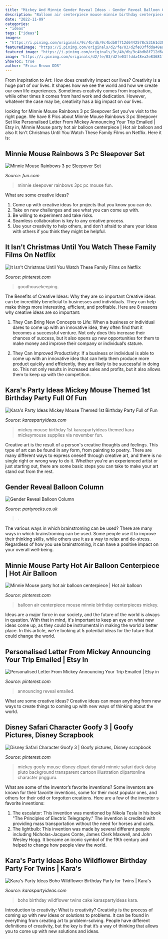 ```yaml
---
title: "Mickey And Minnie Gender Reveal Ideas - Gender Reveal Balloon Column"
description: "Balloon air centerpiece mouse minnie birthday centerpieces mickey"
date: "2022-11-09"
categories:
- "ideas"
tags: ["ideas"]
images:
- "https://i.pinimg.com/originals/9c/4b/db/9c4bdb8f712d6442578c53161d383b69.jpg"
featuredImage: "https://i.pinimg.com/originals/d2/fe/03/d2fe03ffdda48ea2e83681f2b7ddff99.png"
featured_image: "https://i.pinimg.com/originals/9c/4b/db/9c4bdb8f712d6442578c53161d383b69.jpg"
image: "https://i.pinimg.com/originals/d2/fe/03/d2fe03ffdda48ea2e83681f2b7ddff99.png"
ShowToc: true
author: "Erica Brown DDS"
---
```



From Inspiration to Art: How does creativity impact our lives?
Creativity is a huge part of our lives. It shapes how we see the world and how we create our own life experiences. Sometimes creativity comes from inspiration, while other times it comes from hard work and dedication. However, whatever the case may be, creativity has a big impact on our lives.

	

		
looking for Minnie Mouse Rainbows 3 pc Sleepover Set you've visit to the right page. We have 8 Pics about Minnie Mouse Rainbows 3 pc Sleepover Set like Personalised Letter From Mickey Announcing Your Trip Emailed | Etsy in, Minnie Mouse party hot air balloon centerpiece | Hot air balloon and also It Isn&#039;t Christmas Until You Watch These Family Films on Netflix. Here it is:
		
    
## Minnie Mouse Rainbows 3 Pc Sleepover Set

<img loading=lazy src="https://images.fun.com/products/62828/1-1/minnie-rainbows-3pc-sleepover-set.jpg" onerror="this.onerror=null;this.src='https://tse1.mm.bing.net/th?id=OIP.r8vRTsRPy2mwcAg2XczkhgHaKl&amp;pid=15.1';" alt="Minnie Mouse Rainbows 3 pc Sleepover Set">

_Source: fun.com_

>minnie sleepover rainbows 3pc pc mouse fun. 

	

What are some creative ideas?
1. Come up with creative ideas for projects that you know you can do.
2. Take on new challenges and see what you can come up with. 
3. Be willing to experiment and take risks. 
4. Seamless collaboration is key to any creative process. 
5. Use your creativity to help others, and don’t afraid to share your ideas with others if you think they might be helpful.

    
## It Isn&#039;t Christmas Until You Watch These Family Films On Netflix

<img loading=lazy src="https://i.pinimg.com/originals/9c/4b/db/9c4bdb8f712d6442578c53161d383b69.jpg" onerror="this.onerror=null;this.src='https://tse1.mm.bing.net/th?id=OIP.VWSCz0LXKzJ14gXIVGH5cQHaE8&amp;pid=15.1';" alt="It Isn&#039;t Christmas Until You Watch These Family Films on Netflix">

_Source: pinterest.com_

>goodhousekeeping. 

	

The Benefits of Creative Ideas: Why they are so important
Creative ideas can be incredibly beneficial to businesses and individuals. They can help make things more interesting, efficient, and profitable. Here are 8 reasons why creative ideas are so important:
1. They Can Bring New Concepts to Life: When a business or individual dares to come up with an innovative idea, they often find that it becomes a successful venture. Not only does this increase their chances of success, but it also opens up new opportunities for them to make money and improve their company or individual’s stature.

2. They Can Improved Productivity: If a business or individual is able to come up with an innovative idea that can help them produce more product quickly and efficiently, they are likely to be successful in doing so. This not only results in increased sales and profits, but it also allows them to keep up with the competition.


    
## Kara&#039;s Party Ideas Mickey Mouse Themed 1st Birthday Party Full Of Fun

<img loading=lazy src="http://karaspartyideas.com/wp-content/uploads/2013/11/mickey-14.jpg" onerror="this.onerror=null;this.src='https://tse4.mm.bing.net/th?id=OIP.YsviyzZdgDvOROXoKliF6QHaLI&amp;pid=15.1';" alt="Kara&#039;s Party Ideas Mickey Mouse Themed 1st Birthday Party Full of Fun">

_Source: karaspartyideas.com_

>mickey mouse birthday 1st karaspartyideas themed kara mickeymouse supplies via november fun. 

	

Creative art is the result of a person's creative thoughts and feelings. This type of art can be found in any form, from painting to poetry. There are many different ways to express oneself through creative art, and there is no single right or wrong way to do it. Whether you're an experienced artist or just starting out, there are some basic steps you can take to make your art stand out from the rest.

    
## Gender Reveal Balloon Column

<img loading=lazy src="https://46.cdn.ekm.net/ekmps/shops/f7ee2d/images/gender-reveal-balloon-column-24757-p.jpg?w=600&amp;h=800&amp;v=1" onerror="this.onerror=null;this.src='https://tse1.mm.bing.net/th?id=OIP.lf_HdG_o5IA1YWr9j6ZzZwHaJ4&amp;pid=15.1';" alt="Gender Reveal Balloon Column">

_Source: partyrocks.co.uk_

>. 

	

The various ways in which brainstroming can be used?
There are many ways in which brainstroming can be used. Some people use it to improve their thinking skills, while others use it as a way to relax and de-stress. Regardless of how you use brainstroming, it can have a positive impact on your overall well-being.

    
## Minnie Mouse Party Hot Air Balloon Centerpiece | Hot Air Balloon

<img loading=lazy src="https://i.pinimg.com/originals/c3/c7/81/c3c78107202459fdcba86a6f9c373d8c.jpg" onerror="this.onerror=null;this.src='https://tse3.mm.bing.net/th?id=OIP.uNWkKUL9YXmE5rdFBuS0-QHaJ4&amp;pid=15.1';" alt="Minnie Mouse party hot air balloon centerpiece | Hot air balloon">

_Source: pinterest.com_

>balloon air centerpiece mouse minnie birthday centerpieces mickey. 

	

Ideas are a major force in our society, and the future of the world is always in question. With that in mind, it's important to keep an eye on what new ideas come up, as they could be instrumental in making the world a better place. In this article, we're looking at 5 potential ideas for the future that could change the world.

    
## Personalised Letter From Mickey Announcing Your Trip Emailed | Etsy In

<img loading=lazy src="https://i.pinimg.com/originals/2a/f7/63/2af7634c9ce5c9b02e834e43aa2896be.jpg" onerror="this.onerror=null;this.src='https://tse3.mm.bing.net/th?id=OIP.xL1jM2Hgj5q02oVCgpGJRAHaKe&amp;pid=15.1';" alt="Personalised Letter From Mickey Announcing Your Trip Emailed | Etsy in">

_Source: pinterest.com_

>announcing reveal emailed. 

	

What are some creative ideas?
Creative ideas can mean anything from new ways to create things to coming up with new ways of thinking about the world.

    
## Disney Safari Character Goofy 3 | Goofy Pictures, Disney Scrapbook

<img loading=lazy src="https://i.pinimg.com/originals/d2/fe/03/d2fe03ffdda48ea2e83681f2b7ddff99.png" onerror="this.onerror=null;this.src='https://tse1.mm.bing.net/th?id=OIP.SGjzuqByi_lwuUzcvaaTlwAAAA&amp;pid=15.1';" alt="Disney Safari Character Goofy 3 | Goofy pictures, Disney scrapbook">

_Source: pinterest.com_

>mickey goofy mouse disney clipart donald minnie safari duck daisy pluto background transparent cartoon illustration clipartonline character pngguru. 

	

What are some of the inventor’s favorite inventions?
Some inventors are known for their favorite inventions, some for their most popular ones, and others for their odd or forgotten creations. Here are a few of the inventor s favorite inventions:
1. The escalator: This invention was mentioned by Nikola Tesla in his book "The Principles of Electric Telegraphy." The invention is credited with providing mass transportation without the need for horses and carts.
2. The lightbulb: This invention was made by several different people including Nicholas-Jacques Conte, James Clerk Maxwell, and John Wesley Hogg. It became an iconic symbol of the 19th century and helped to change how people view the world.

    
## Kara&#039;s Party Ideas Boho Wildflower Birthday Party For Twins | Kara&#039;s

<img loading=lazy src="https://karaspartyideas.com/wp-content/uploads/2017/01/Boho-Wildflower-Birthday-Party-for-Twins-via-Karas-Party-Ideas-KarasPartyIdeas.com7_.jpg" onerror="this.onerror=null;this.src='https://tse3.mm.bing.net/th?id=OIP.3pCfqYs_KPJIZIDpAe4yrQHaLF&amp;pid=15.1';" alt="Kara&#039;s Party Ideas Boho Wildflower Birthday Party for Twins | Kara&#039;s">

_Source: karaspartyideas.com_

>boho birthday wildflower twins cake karaspartyideas kara. 

	

Introduction to creativity: What is creativity?
Creativity is the process of coming up with new ideas or solutions to problems. It can be found in everything from creating art to problem-solving. People have different definitions of creativity, but the key is that it’s a way of thinking that allows you to come up with new solutions and ideas.


